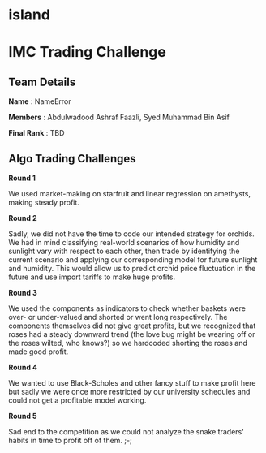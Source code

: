 # island
<h1>IMC Trading Challenge</h1>

<h2>Team Details</h2> 

<b>Name</b> : NameError

<b>Members</b> : Abdulwadood Ashraf Faazli, Syed Muhammad Bin Asif

<b>Final Rank</b> : TBD

<h2>Algo Trading Challenges</h2>

<b>Round 1</b>

We used market-making on starfruit and linear regression on amethysts, making steady profit.


<b>Round 2</b>

Sadly, we did not have the time to code our intended strategy for orchids. We had in mind classifying real-world scenarios of how humidity and sunlight vary with respect to each other, then trade by identifying the current scenario and applying our corresponding model for future sunlight and humidity. This would allow us to predict orchid price fluctuation in the future and use import tariffs to make huge profits.


<b>Round 3</b>

We used the components as indicators to check whether baskets were over- or under-valued and shorted or went long respectively. The components themselves did not give great profits, but we recognized that roses had a steady downward trend (the love bug might be wearing off or the roses wilted, who knows?) so we hardcoded shorting the roses and made good profit.


<b>Round 4</b>

We wanted to use Black-Scholes and other fancy stuff to make profit here but sadly we were once more restricted by our university schedules and could not get a profitable model working.


<b>Round 5</b>

Sad end to the competition as we could not analyze the snake traders' habits in time to profit off of them. ;-;

